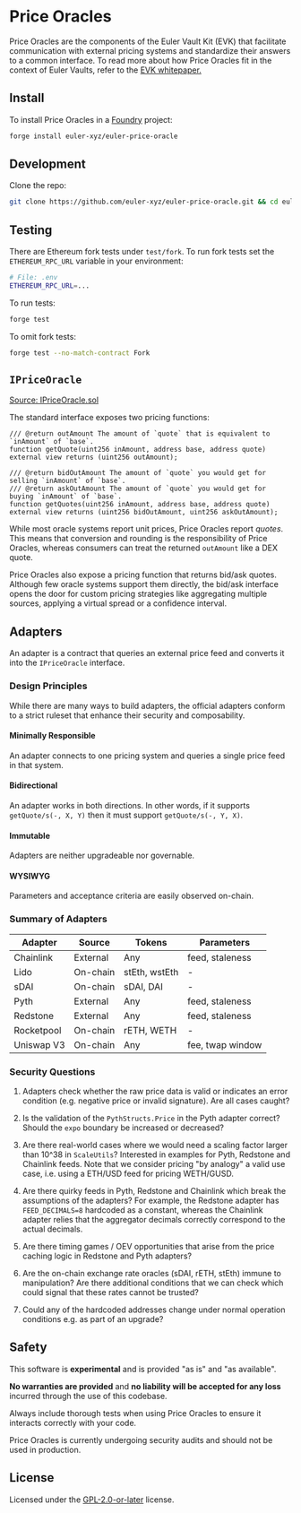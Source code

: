 # Price Oracles
Price Oracles are the components of the Euler Vault Kit (EVK) that facilitate communication with external pricing systems and standardize their answers to a common interface. To read more about how Price Oracles fit in the context of Euler Vaults, refer to the [EVK whitepaper.](https://docs.euler.finance/euler-vault-kit-white-paper/#price-oracles)

## Install
To install Price Oracles in a [Foundry](https://github.com/foundry-rs/foundry) project:

```sh
forge install euler-xyz/euler-price-oracle
```

## Development
Clone the repo:
```sh
git clone https://github.com/euler-xyz/euler-price-oracle.git && cd euler-price-oracle
```

## Testing
There are Ethereum fork tests under `test/fork`. To run fork tests set the `ETHEREUM_RPC_URL` variable in your environment:
```sh
# File: .env
ETHEREUM_RPC_URL=...
```

To run tests:
```sh
forge test
```

To omit fork tests:
```sh
forge test --no-match-contract Fork
```


## `IPriceOracle`
[Source: IPriceOracle.sol](src/interfaces/IPriceOracle.sol)

The standard interface exposes two pricing functions: 
```solidity
/// @return outAmount The amount of `quote` that is equivalent to `inAmount` of `base`.
function getQuote(uint256 inAmount, address base, address quote) external view returns (uint256 outAmount);

/// @return bidOutAmount The amount of `quote` you would get for selling `inAmount` of `base`.
/// @return askOutAmount The amount of `quote` you would get for buying `inAmount` of `base`.
function getQuotes(uint256 inAmount, address base, address quote) external view returns (uint256 bidOutAmount, uint256 askOutAmount);
```

While most oracle systems report unit prices, Price Oracles report *quotes*. This means that conversion and rounding is the responsibility of Price Oracles, whereas consumers can treat the returned `outAmount` like a DEX quote.

Price Oracles also expose a pricing function that returns bid/ask quotes. Although few oracle systems support them directly, the bid/ask interface opens the door for custom pricing strategies like aggregating multiple sources, applying a virtual spread or a confidence interval.

## Adapters
An adapter is a contract that queries an external price feed and converts it into the `IPriceOracle` interface.

### Design Principles
While there are many ways to build adapters, the official adapters conform to a strict ruleset that enhance their security and composability.

#### Minimally Responsible
An adapter connects to one pricing system and queries a single price feed in that system.

#### Bidirectional
An adapter works in both directions. In other words, if it supports `getQuote/s(-, X, Y)` then it must support `getQuote/s(-, Y, X)`.

#### Immutable
Adapters are neither upgradeable nor governable. 

#### WYSIWYG
Parameters and acceptance criteria are easily observed on-chain.

### Summary of Adapters
| Adapter       | Source    | Tokens        | Parameters        |
| ------------- | --------- | ------        | ---------         |
| Chainlink     | External  | Any           | feed, staleness   | 
| Lido          | On-chain  | stEth, wstEth | -                 |
| sDAI          | On-chain  | sDAI, DAI     | -                 |
| Pyth          | External  | Any           | feed, staleness   |
| Redstone      | External  | Any           | feed, staleness   |
| Rocketpool    | On-chain  | rETH, WETH    | -                 |
| Uniswap V3    | On-chain  | Any           | fee, twap window  |

### Security Questions
1. Adapters check whether the raw price data is valid or indicates an error condition (e.g. negative price or invalid signature). Are all cases caught?

1. Is the validation of the `PythStructs.Price` in the Pyth adapter correct? Should the `expo` boundary be increased or decreased?

1. Are there real-world cases where we would need a scaling factor larger than 10^38 in `ScaleUtils`? Interested in examples for Pyth, Redstone and Chainlink feeds. Note that we consider pricing "by analogy" a valid use case, i.e. using a ETH/USD feed for pricing WETH/GUSD.

1. Are there quirky feeds in Pyth, Redstone and Chainlink which break the assumptions of the adapters? For example, the Redstone adapter has `FEED_DECIMALS=8` hardcoded as a constant, whereas the Chainlink adapter relies that the aggregator decimals correctly correspond to the actual decimals.

1. Are there timing games / OEV opportunities that arise from the price caching logic in Redstone and Pyth adapters?

1. Are the on-chain exchange rate oracles (sDAI, rETH, stEth) immune to manipulation? Are there additional conditions that we can check which could signal that these rates cannot be trusted? 

1. Could any of the hardcoded addresses change under normal operation conditions e.g. as part of an upgrade?

## Safety
This software is **experimental** and is provided "as is" and "as available".

**No warranties are provided** and **no liability will be accepted for any loss** incurred through the use of this codebase.

Always include thorough tests when using Price Oracles to ensure it interacts correctly with your code.

Price Oracles is currently undergoing security audits and should not be used in production.

## License
Licensed under the [GPL-2.0-or-later](LICENSE) license.